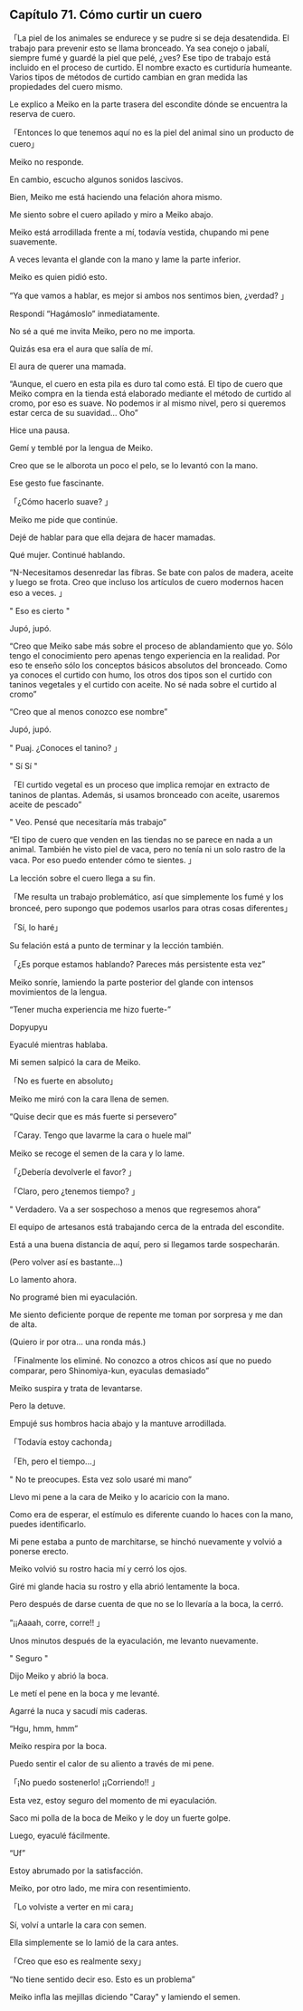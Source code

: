 
## Capítulo 71. Cómo curtir un cuero


「La piel de los animales se endurece y se pudre si se deja desatendida. El trabajo para prevenir esto se llama bronceado. Ya sea conejo o jabalí, siempre fumé y guardé la piel que pelé, ¿ves? Ese tipo de trabajo está incluido en el proceso de curtido. El nombre exacto es curtiduría humeante. Varios tipos de métodos de curtido cambian en gran medida las propiedades del cuero mismo.

Le explico a Meiko en la parte trasera del escondite dónde se encuentra la reserva de cuero.

「Entonces lo que tenemos aquí no es la piel del animal sino un producto de cuero」

Meiko no responde.

En cambio, escucho algunos sonidos lascivos.

Bien, Meiko me está haciendo una felación ahora mismo.

Me siento sobre el cuero apilado y miro a Meiko abajo.

Meiko está arrodillada frente a mí, todavía vestida, chupando mi pene suavemente.

A veces levanta el glande con la mano y lame la parte inferior.

Meiko es quien pidió esto.

“Ya que vamos a hablar, es mejor si ambos nos sentimos bien, ¿verdad? 」

Respondí “Hagámoslo” inmediatamente.

No sé a qué me invita Meiko, pero no me importa.

Quizás esa era el aura que salía de mí.

El aura de querer una mamada.

“Aunque, el cuero en esta pila es duro tal como está. El tipo de cuero que Meiko compra en la tienda está elaborado mediante el método de curtido al cromo, por eso es suave. No podemos ir al mismo nivel, pero si queremos estar cerca de su suavidad… Oho”

Hice una pausa.

Gemí y temblé por la lengua de Meiko.

Creo que se le alborota un poco el pelo, se lo levantó con la mano.

Ese gesto fue fascinante.

「¿Cómo hacerlo suave? 」

Meiko me pide que continúe.

Dejé de hablar para que ella dejara de hacer mamadas.

Qué mujer. Continué hablando.

“N-Necesitamos desenredar las fibras. Se bate con palos de madera, aceite y luego se frota. Creo que incluso los artículos de cuero modernos hacen eso a veces. 」

" Eso es cierto "

Jupó, jupó.

“Creo que Meiko sabe más sobre el proceso de ablandamiento que yo. Sólo tengo el conocimiento pero apenas tengo experiencia en la realidad. Por eso te enseño sólo los conceptos básicos absolutos del bronceado. Como ya conoces el curtido con humo, los otros dos tipos son el curtido con taninos vegetales y el curtido con aceite. No sé nada sobre el curtido al cromo”

“Creo que al menos conozco ese nombre”

Jupó, jupó.

" Puaj. ¿Conoces el tanino? 」

" Sí Sí "

「El curtido vegetal es un proceso que implica remojar en extracto de taninos de plantas. Además, si usamos bronceado con aceite, usaremos aceite de pescado”

" Veo. Pensé que necesitaría más trabajo”

“El tipo de cuero que venden en las tiendas no se parece en nada a un animal. También he visto piel de vaca, pero no tenía ni un solo rastro de la vaca. Por eso puedo entender cómo te sientes. 」

La lección sobre el cuero llega a su fin.

「Me resulta un trabajo problemático, así que simplemente los fumé y los bronceé, pero supongo que podemos usarlos para otras cosas diferentes」

「Sí, lo haré」

Su felación está a punto de terminar y la lección también.

「¿Es porque estamos hablando? Pareces más persistente esta vez”

Meiko sonríe, lamiendo la parte posterior del glande con intensos movimientos de la lengua.

“Tener mucha experiencia me hizo fuerte-”

Dopyupyu

Eyaculé mientras hablaba.

Mi semen salpicó la cara de Meiko.

「No es fuerte en absoluto」

Meiko me miró con la cara llena de semen.

“Quise decir que es más fuerte si persevero”

「Caray. Tengo que lavarme la cara o huele mal”

Meiko se recoge el semen de la cara y lo lame.

「¿Debería devolverle el favor? 」

「Claro, pero ¿tenemos tiempo? 」

" Verdadero. Va a ser sospechoso a menos que regresemos ahora”

El equipo de artesanos está trabajando cerca de la entrada del escondite.

Está a una buena distancia de aquí, pero si llegamos tarde sospecharán.

(Pero volver así es bastante…)

Lo lamento ahora.

No programé bien mi eyaculación.

Me siento deficiente porque de repente me toman por sorpresa y me dan de alta.

(Quiero ir por otra… una ronda más.)

「Finalmente los eliminé. No conozco a otros chicos así que no puedo comparar, pero Shinomiya-kun, eyaculas demasiado”

Meiko suspira y trata de levantarse.

Pero la detuve.

Empujé sus hombros hacia abajo y la mantuve arrodillada.

「Todavía estoy cachonda」

「Eh, pero el tiempo...」

" No te preocupes. Esta vez solo usaré mi mano”

Llevo mi pene a la cara de Meiko y lo acaricio con la mano.

Como era de esperar, el estímulo es diferente cuando lo haces con la mano, puedes identificarlo.

Mi pene estaba a punto de marchitarse, se hinchó nuevamente y volvió a ponerse erecto.

Meiko volvió su rostro hacia mí y cerró los ojos.

Giré mi glande hacia su rostro y ella abrió lentamente la boca.

Pero después de darse cuenta de que no se lo llevaría a la boca, la cerró.

“¡¡Aaaah, corre, corre!! 」

Unos minutos después de la eyaculación, me levanto nuevamente.

" Seguro "

Dijo Meiko y abrió la boca.

Le metí el pene en la boca y me levanté.

Agarré la nuca y sacudí mis caderas.

“Hgu, hmm, hmm”

Meiko respira por la boca.

Puedo sentir el calor de su aliento a través de mi pene.

「¡No puedo sostenerlo! ¡¡Corriendo!! 」

Esta vez, estoy seguro del momento de mi eyaculación.

Saco mi polla de la boca de Meiko y le doy un fuerte golpe.

Luego, eyaculé fácilmente.

“Uf”

Estoy abrumado por la satisfacción.

Meiko, por otro lado, me mira con resentimiento.

「Lo volviste a verter en mi cara」

Sí, volví a untarle la cara con semen.

Ella simplemente se lo lamió de la cara antes.

「Creo que eso es realmente sexy」

“No tiene sentido decir eso. Esto es un problema”

Meiko infla las mejillas diciendo "Caray" y lamiendo el semen.

